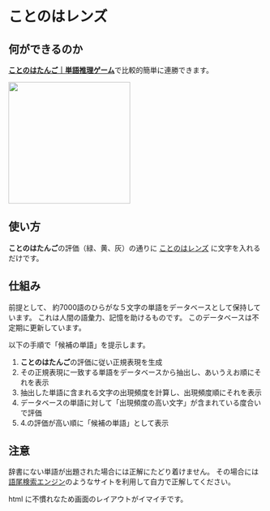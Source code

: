 ことのはレンズ
====

## 何ができるのか

[**ことのはたんご｜単語推理ゲーム**](https://plum-chloride.jp/kotonoha-tango/index.html)で比較的簡単に連勝できます。

<img src="https://saiki-akiyoshi.github.io/Kotonoha-Lens/Screenshot.png" width="240px">

## 使い方

**ことのはたんご**の評価（緑、黄、灰）の通りに
[ことのはレンズ](https://saiki-akiyoshi.github.io/Kotonoha-Lens/kotonoha.html) に文字を入れるだけです。

## 仕組み

前提として、 約7000語のひらがな５文字の単語をデータベースとして保持しています。
これは人間の語彙力、記憶を助けるものです。
このデータベースは不定期に更新しています。

以下の手順で「候補の単語」を提示します。

1. **ことのはたんご**の評価に従い正規表現を生成
2. その正規表現に一致する単語をデータベースから抽出し、あいうえお順にそれを表示
3. 抽出した単語に含まれる文字の出現頻度を計算し、出現頻度順にそれを表示
4. データベースの単語に対して「出現頻度の高い文字」が含まれている度合いで評価
5. 4.の評価が高い順に「候補の単語」として表示

## 注意

辞書にない単語が出題された場合には正解にたどり着けません。
その場合には [語尾検索エンジン](https://bluesnap.net/gobisearch/)のようなサイトを利用して自力で正解してください。

html に不慣れなため画面のレイアウトがイマイチです。
